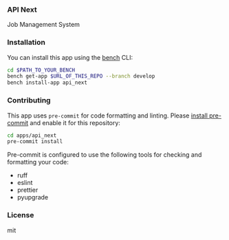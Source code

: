 ### API Next

Job Management System

### Installation

You can install this app using the [bench](https://github.com/frappe/bench) CLI:

```bash
cd $PATH_TO_YOUR_BENCH
bench get-app $URL_OF_THIS_REPO --branch develop
bench install-app api_next
```

### Contributing

This app uses `pre-commit` for code formatting and linting. Please [install pre-commit](https://pre-commit.com/#installation) and enable it for this repository:

```bash
cd apps/api_next
pre-commit install
```

Pre-commit is configured to use the following tools for checking and formatting your code:

- ruff
- eslint
- prettier
- pyupgrade

### License

mit
